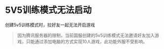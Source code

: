 # 5V5训练模式无法启动
创建5v5训练模式时，拉好友一起无法开启游戏
> 因为腾讯服务器的限制，当前国服创建的5v5训练模式无法邀请好友加入游戏，只能通过添加电脑的方式实现10人游戏，此功能外服不受影响。